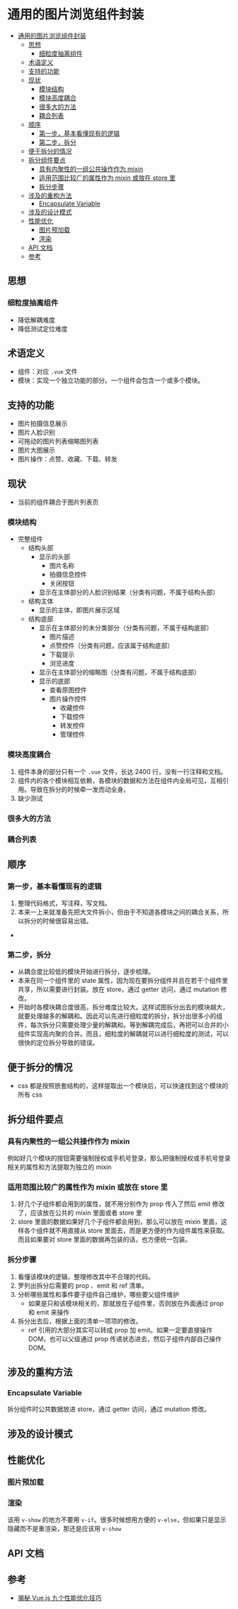 # 通用的图片浏览组件封装


<!-- TOC -->

- [通用的图片浏览组件封装](#通用的图片浏览组件封装)
    - [思想](#思想)
        - [细粒度抽离组件](#细粒度抽离组件)
    - [术语定义](#术语定义)
    - [支持的功能](#支持的功能)
    - [现状](#现状)
        - [模块结构](#模块结构)
        - [模块高度耦合](#模块高度耦合)
        - [很多大的方法](#很多大的方法)
        - [耦合列表](#耦合列表)
    - [顺序](#顺序)
        - [第一步，基本看懂现有的逻辑](#第一步基本看懂现有的逻辑)
        - [第二步，拆分](#第二步拆分)
    - [便于拆分的情况](#便于拆分的情况)
    - [拆分组件要点](#拆分组件要点)
        - [具有内聚性的一组公共操作作为 mixin](#具有内聚性的一组公共操作作为-mixin)
        - [适用范围比较广的属性作为 mixin 或放在 store 里](#适用范围比较广的属性作为-mixin-或放在-store-里)
        - [拆分步骤](#拆分步骤)
    - [涉及的重构方法](#涉及的重构方法)
        - [Encapsulate Variable](#encapsulate-variable)
    - [涉及的设计模式](#涉及的设计模式)
    - [性能优化](#性能优化)
        - [图片预加载](#图片预加载)
        - [渲染](#渲染)
    - [API 文档](#api-文档)
    - [参考](#参考)

<!-- /TOC -->


## 思想
### 细粒度抽离组件
* 降低解耦难度
* 降低测试定位难度


## 术语定义
* 组件：对应 `.vue` 文件
* 模块：实现一个独立功能的部分。一个组件会包含一个或多个模块。



## 支持的功能
* 图片拍摄信息展示
* 图片人脸识别
* 可拖动的图片列表缩略图列表
* 图片大图展示
* 图片操作：点赞、收藏、下载、转发


## 现状
* 当前的组件耦合于图片列表页

### 模块结构
* 完整组件
    * 结构头部
        * 显示的头部
            * 图片名称
            * 拍摄信息控件
            * 关闭按钮
        * 显示在主体部分的人脸识别结果（分类有问题，不属于结构头部）
    * 结构主体  
        * 显示的主体，即图片展示区域 
    * 结构底部     
        * 显示在主体部分的未分类部分（分类有问题，不属于结构底部）
            * 图片描述
            * 点赞控件（分类有问题，应该属于结构底部）
            * 下载提示
            * 浏览进度
        * 显示在主体部分的缩略图（分类有问题，不属于结构底部）
        * 显示的底部
            * 查看原图控件
            * 图片操作控件
                * 收藏控件
                * 下载控件
                * 转发控件
                * 管理控件

### 模块高度耦合
1. 组件本身的部分只有一个 `.vue` 文件，长达 2400 行，没有一行注释和文档。
2. 组件内的各个模块相互依赖，各模块的数据和方法在组件内全局可见，互相引用。导致在拆分的时候牵一发而动全身。
3. 缺少测试

### 很多大的方法


### 耦合列表

## 顺序
### 第一步，基本看懂现有的逻辑
1. 整理代码格式，写注释，写文档。
2. 本来一上来就准备先把大文件拆小，但由于不知道各模块之间的耦合关系，所以拆分的时候很容易出错。
* 

### 第二步，拆分
* 从耦合度比较低的模块开始进行拆分，逐步梳理。
* 本来在同一个组件里的 state 属性，因为现在要拆分组件并且在若干个组件里共享，所以需要进行封装。放在 store，通过 getter 访问，通过 mutation 修改。
* 开始时各模块耦合度很高，拆分难度比较大。这样试图拆分出去的模块越大，就要处理越多的解耦和。因此可以先进行细粒度的拆分，拆分出很多小的组件，每次拆分只需要处理少量的解耦和。等到解耦完成后，再把可以合并的小组件实现高内聚的合并。而且，细粒度的解耦就可以进行细粒度的测试，可以很快的定位拆分导致的错误。


## 便于拆分的情况
* css 都是按照嵌套结构的，这样提取出一个模块后，可以快速找到这个模块的所有 css


## 拆分组件要点
### 具有内聚性的一组公共操作作为 mixin
例如好几个模块的按钮需要强制授权或手机号登录，那么把强制授权或手机号登录相关的属性和方法提取为独立的 mixin

### 适用范围比较广的属性作为 mixin 或放在 store 里
1. 好几个子组件都会用到的属性，就不用分别作为 prop 传入了然后 emit 修改了，应该放在公共的 mixin 里面或者 store 里
2. store 里面的数据如果好几个子组件都会用到，那么可以放在 mixin 里面，这样各个组件就不用直接从 store 里面去，而是更方便的作为组件属性来获取。而且如果要对 store 里面的数据再包装的话，也方便统一包装。

### 拆分步骤
1. 看懂该模块的逻辑，整理修改其中不合理的代码。
2. 罗列出拆分后需要的 prop 、emit 和 ref 清单。
3. 分析哪些属性和事件要子组件自己维护，哪些要父组件维护
    * 如果是只和该模块相关的，那就放在子组件里，否则放在外面通过 prop 和 emit 来操作
4. 拆分出去后，根据上面的清单一项项的修改。
    * ref 引用的大部分其实可以转成 prop 加 emit。如果一定要直接操作 DOM，也可以父级通过 prop 传递状态进去，然后子组件内部自己操作 DOM。


## 涉及的重构方法
### Encapsulate Variable
拆分组件时公共数据放进 store，通过 getter 访问，通过 mutation 修改。


## 涉及的设计模式


## 性能优化
### 图片预加载

### 渲染
该用 `v-show` 的地方不要用 `v-if`。很多时候想用方便的 `v-else`，但如果只是显示隐藏而不是重渲染，那还是应该用 `v-show`


## API 文档


## 参考
* [揭秘 Vue.js 九个性能优化技巧](https://juejin.cn/post/6922641008106668045)
